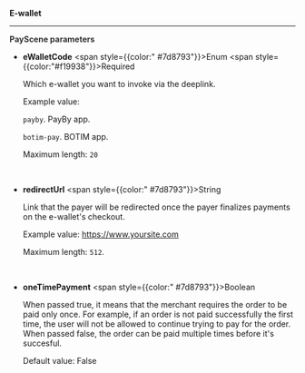 **E-wallet**

---

**<font color="#333333"> PayScene parameters</font>**

- **eWalletCode** <span style={{color:" #7d8793"}}>Enum</span> <span style={{color:"#f19938"}}>Required</span>

  Which e-wallet you want to invoke via the deeplink. 

  Example value: 

  `payby`. PayBy app.

  `botim-pay`. BOTIM app.

  Maximum length: `20`

  <br/>

- **redirectUrl** <span style={{color:" #7d8793"}}>String</span>

  Link that the payer will be redirected once the payer finalizes payments on the e-wallet's checkout.

  Example value: https://www.yoursite.com

  Maximum length: `512`.

  <br/>

- **oneTimePayment** <span style={{color:" #7d8793"}}>Boolean</span>

  When passed true, it means that the merchant requires the order to be paid only once. For example, if an order is not paid successfully the first time, the user will not be allowed to continue trying to pay for the order. When passed false, the order can be paid multiple times before it's succesful.

  Default value: False
  
  <br/>

